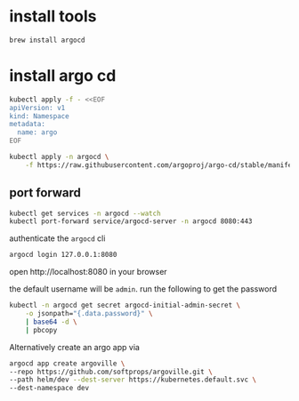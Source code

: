 # install tools

```sh
brew install argocd
```

# install argo cd

```sh
kubectl apply -f - <<EOF
apiVersion: v1
kind: Namespace
metadata:
  name: argo
EOF
```

```sh
kubectl apply -n argocd \
    -f https://raw.githubusercontent.com/argoproj/argo-cd/stable/manifests/install.yaml
```

## port forward

```sh
kubectl get services -n argocd --watch
kubectl port-forward service/argocd-server -n argocd 8080:443
```

authenticate the `argocd` cli

```sh
argocd login 127.0.0.1:8080
```



open http://localhost:8080 in your browser

the default username will be `admin`. run the following to get the password

```sh
kubectl -n argocd get secret argocd-initial-admin-secret \
    -o jsonpath="{.data.password}" \
    | base64 -d \
    | pbcopy
```

Alternatively create an argo app via

```sh
argocd app create argoville \
--repo https://github.com/softprops/argoville.git \
--path helm/dev --dest-server https://kubernetes.default.svc \
--dest-namespace dev
```
